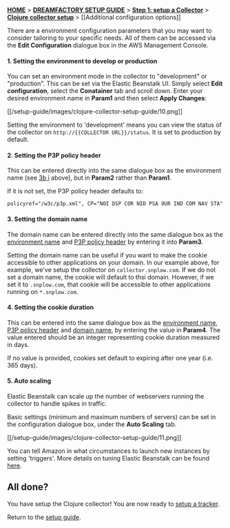 [**HOME**](Home) > [**DREAMFACTORY SETUP GUIDE**](Setting-up-DreamFactory) > [**Step 1: setup a Collector**](Setting-up-a-Collector) > [**Clojure collector setup**](setting-up-the-clojure-collector) > [[Additional configuration options]]

There are a environment configuration parameters that you may want to consider tailoring to your specific needs. All of them can be accessed via the **Edit Configuration** dialogue box in the AWS Management Console.

<a name="3bi" ></a>

#### 1. Setting the environment to develop or production

You can set an environment mode in the collector to "development" or "production". This can be set via the Elastic Beanstalk UI. Simply select **Edit configuration**, select the **Conatainer** tab and scroll down. Enter your desired environment name in **Param1** and then select **Apply Changes**:

[[/setup-guide/images/clojure-collector-setup-guide/10.png]]

Setting the environment to 'development' means you can view the status of the collector on `http://{{COLLECTOR URL}}/status`. It is set to production by default.

<a name="3bii" ></a>

#### 2. Setting the P3P policy header

This can be entered directly into the same dialogue box as the environment name (see [3b i](#3bi) above), but in **Param2** rather than **Param1**.

If it is not set, the P3P policy header defaults to:

	policyref="/w3c/p3p.xml", CP="NOI DSP COR NID PSA OUR IND COM NAV STA"

<a name="3biii" ></a>

#### 3. Setting the domain name

The domain name can be entered directly into the same dialogue box as the [environment name](#3bi) and [P3P policy header](#3bii) by entering it into **Param3**.

Setting the domain name can be useful if you want to make the cookie accessible to other applications on your domain. In our example above, for example, we've setup the collector on `collector.snplow.com`. If we do not set a domain name, the cookie will default to thsi domain. However, if we set it to `.snplow.com`, that cookie will be accessible to other applications running on `*.snplow.com`.

<a name="3biv" ></a>

#### 4. Setting the cookie duration

This can be entered into the same dialogue box as the [environment name](#3bi), [P3P policy header](#3bii) and [domain name](#3biii), by entering the value in **Param4**. The value entered should be an integer representing cookie duration measured in days.

If no value is provided, cookies set default to expiring after one year (i.e. 365 days).

#### 5. Auto scaling

Elastic Beanstalk can scale up the number of webservers running the collector to handle spikes in traffic.

Basic settings (minimum and maximum numbers of servers) can be set in the configuration dialogue box, under the **Auto Scaling** tab.

[[/setup-guide/images/clojure-collector-setup-guide/11.png]]

You can tell Amazon in what circumstances to launch new instances by setting 'triggers'. More details on tuning Elastic Beanstalk can be found [here](http://docs.amazonwebservices.com/elasticbeanstalk/latest/dg/using-features).

## All done?

You have setup the Clojure collector! You are now ready to [setup a tracker][tracker-setup].

Return to the [setup guide][setup-guide].

[setup-guide]: Setting-up-DreamFactory
[tracker-setup]: Setting-up-DreamFactory#wiki-step2
